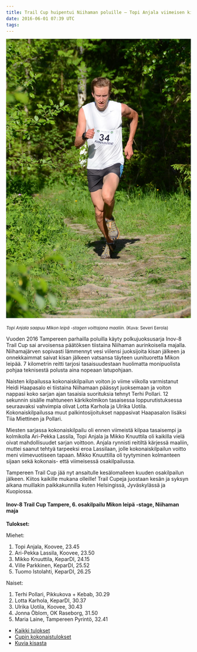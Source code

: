```yaml
---
title: Trail Cup huipentui Niihaman poluille – Topi Anjala viimeisen kisan nopein
date: 2016-06-01 07:39 UTC
tags:
---
```


![Topi Anjala saapuu Mikon leipä -stagen voittajana maaliin.](../images/2016/anjala-niihama.jpg)

<small>*Topi Anjala saapuu Mikon leipä -stagen voittajana maaliin.* (Kuva: Severi Eerola)</small>

Vuoden 2016 Tampereen parhailla poluilla käyty polkujuoksusarja Inov-8 Trail Cup sai arvoisensa päätöksen tiistaina Niihaman aurinkoisella majalla. Niihamajärven sopivasti lämmennyt vesi viilensi juoksijoita kisan jälkeen ja onnekkaimmat saivat kisan jälkeen vatsansa täyteen uunituoretta Mikon leipää. 7 kilometrin reitti tarjosi tasaisuudestaan huolimatta monipuolista pohjaa teknisestä polusta aina nopeaan latupohjaan.

Naisten kilpailussa kokonaiskilpailun voiton jo viime viikolla varmistanut Heidi Haapasalo ei tiistaina Niihamaan päässyt juoksemaan ja voiton nappasi koko sarjan ajan tasaisia suorituksia tehnyt Terhi Pollari. 12 sekunnin sisälle mahtuneen kärkikolmikon tasaisessa loppurutistuksessa seuraavaksi vahvimpia olivat Lotta Karhola ja Ulrika Uotila. Kokonaiskilpailussa muut palkintosijoitukset nappasivat Haapasalon lisäksi Tiia Miettinen ja Pollari. 

Miesten sarjassa kokonaiskilpailu oli ennen viimeistä kilpaa tasaisempi ja kolmikolla Ari-Pekka Lassila, Topi Anjala ja Mikko Knuuttila oli kaikilla vielä oivat mahdollisuudet sarjan voittoon. Anjala rynnisti reitiltä kärjessä maaliin, muttei saanut tehtyä tarpeeksi eroa Lassilaan, jolle kokonaiskilpailun voitto meni viimevuotiseen tapaan. Mikko Knuuttilla oli tyytyminen kolmanteen sijaan sekä kokonais- että viimeisessä osakilpailussa. 

Tampereen Trail Cup jää nyt ansaitulle kesälomalleen kuuden osakilpailun jälkeen. Kiitos kaikille mukana olleille! Trail Cupeja juostaan kesän ja syksyn aikana muillakin paikkakunnilla kuten Helsingissä, Jyväskylässä ja Kuopiossa.

#### Inov-8 Trail Cup Tampere, 6. osakilpailu Mikon leipä -stage, Niihaman maja

**Tulokset:**

Miehet:

1. Topi Anjala, Koovee, 23.45
1. Ari-Pekka Lassila, Koovee, 23.50
1. Mikko Knuuttila, KeparDI, 24.15
1. Ville Parkkinen, KeparDI, 25.52
1. Tuomo Istolahti, KeparDI, 26.25

Naiset:

1. Terhi Pollari, Pikkukova + Kebab, 30.29
1. Lotta Karhola, KeparDI, 30.37
1. Ulrika Uotila, Koovee, 30.43
1. Jonna Öblom, OK Raseborg, 31.50
1. Maria Laine, Tampereen Pyrintö, 32.41

* [Kaikki tulokset](https://events.navigeist.com/fi/events/4/legs/19/results)
* [Cupin kokonaistulokset](https://events.navigeist.com/fi/events/4/total_results)
* [Kuvia kisasta](https://flic.kr/s/aHskAMqhPh)
